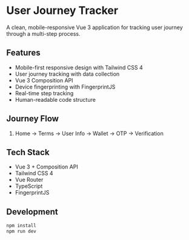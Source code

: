 # User Journey Tracker

A clean, mobile-responsive Vue 3 application for tracking user journey through a multi-step process.

## Features

- Mobile-first responsive design with Tailwind CSS 4
- User journey tracking with data collection
- Vue 3 Composition API
- Device fingerprinting with FingerprintJS
- Real-time step tracking
- Human-readable code structure

## Journey Flow

1. Home → Terms → User Info → Wallet → OTP → Verification

## Tech Stack

- Vue 3 + Composition API
- Tailwind CSS 4
- Vue Router
- TypeScript
- FingerprintJS

## Development

```bash
npm install
npm run dev

```
